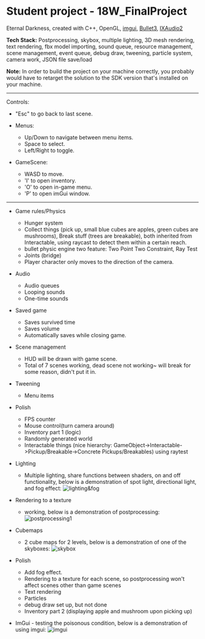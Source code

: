 # Student project - 18W_FinalProject
Eternal Darkness, created with C++, OpenGL, [imgui](https://github.com/ocornut/imgui), [Bullet3](https://github.com/bulletphysics/bullet3), [IXAudio2](https://docs.microsoft.com/en-us/windows/desktop/api/xaudio2/nn-xaudio2-ixaudio2) 

**Tech Stack:** Postprocessing, skybox, multiple lighting, 3D mesh rendering, text rendering, fbx model importing, sound queue, resource management, scene management, event queue, debug draw, tweening, particle system, camera work, JSON file save/load

**Note:** In order to build the project on your machine correctly, you probably would have to retarget the solution to the SDK version that's installed on your machine.

*****************************
  Controls:

   - "Esc" to go back to last scene.
   
   - Menus:
     - Up/Down to navigate between menu items.
     - Space to select.
     - Left/Right to toggle.
   - GameScene:
     - WASD to move.
     - 'I' to open inventory.
     - 'O' to open in-game menu.
     - 'P' to open imGui window.
*****************************

- Game rules/Physics
  - Hunger system
  - Collect things (pick up, small blue cubes are apples, green cubes are mushrooms), Break stuff (trees are breakable), both inherited from Interactable, using raycast to detect them within a certain reach.
  - bullet physic engine two feature: Two Point Two Constraint, Ray Test
  - Joints (bridge)
  - Player character only moves to the direction of the camera.
  
- Audio
  - Audio queues
  - Looping sounds
  - One-time sounds

- Saved game
  - Saves survived time
  - Saves volume
  - Automatically saves while closing game.

- Scene management
  - HUD will be drawn with game scene.
  - Total of 7 scenes working, dead scene not working~ will break for some reason, didn't put it in.
 
- Tweening
  - Menu items

- Polish
  - FPS counter
  - Mouse control(turn camera around)
  - Inventory part 1 (logic)
  - Randomly generated world
  - Interactable things (nice hierarchy: GameObject->Interactable->Pickup/Breakable->Concrete Pickups/Breakables) using raytest

- Lighting
  - Multiple lighting, share functions between shaders, on and off functionality, below is a demonstration of spot light, directional light, and fog effect:
  ![lighting&fog](../assets/lighting.png)
  
- Rendering to a texture
  - working, below is a demonstration of postprocessing:
  ![postprocessing1](../assets/postprocessing1.png)
  
- Cubemaps
  - 2 cube maps for 2 levels, below is a demonstration of one of the skyboxes:
  ![skybox](../assets/skybox.png)
  
- Polish
  - Add fog effect.
  - Rendering to a texture for each scene, so postprocessing won't affect scenes other than game scenes
  - Text rendering
  - Particles
  - debug draw set up, but not done
  - Inventory part 2 (displaying apple and mushroom upon picking up)

- ImGui - testing the poisonous condition, below is a demonstration of using imgui:
  ![imgui](../assets/imgui.png)
  

